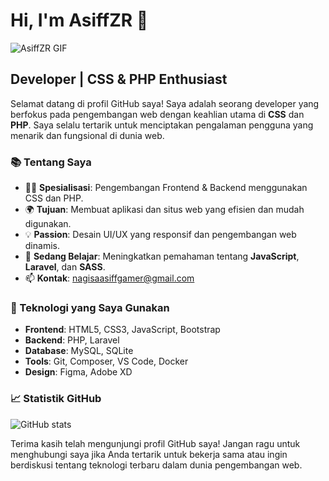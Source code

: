 # Hi, I'm AsiffZR 👋

<img src="https://media.tenor.com/iRkL6OMGhU4AAAAM/alarm.gif" alt="AsiffZR GIF">

## Developer | CSS & PHP Enthusiast

Selamat datang di profil GitHub saya! Saya adalah seorang developer yang berfokus pada pengembangan web dengan keahlian utama di **CSS** dan **PHP**. Saya selalu tertarik untuk menciptakan pengalaman pengguna yang menarik dan fungsional di dunia web.

### 📚 Tentang Saya
- 👨‍💻 **Spesialisasi**: Pengembangan Frontend & Backend menggunakan CSS dan PHP.
- 🌍 **Tujuan**: Membuat aplikasi dan situs web yang efisien dan mudah digunakan.
- 💡 **Passion**: Desain UI/UX yang responsif dan pengembangan web dinamis.
- 🌱 **Sedang Belajar**: Meningkatkan pemahaman tentang **JavaScript**, **Laravel**, dan **SASS**.
- 📫 **Kontak**: [nagisaasiffgamer@gmail.com](mailto:nagisaasiffgamer@gmail.com)

### 🚀 Teknologi yang Saya Gunakan
- **Frontend**: HTML5, CSS3, JavaScript, Bootstrap
- **Backend**: PHP, Laravel
- **Database**: MySQL, SQLite
- **Tools**: Git, Composer, VS Code, Docker
- **Design**: Figma, Adobe XD


### 📈 Statistik GitHub

![GitHub stats](https://github-readme-stats.vercel.app/api?username=asiffzr&show_icons=true&count_private=true&hide_title=true&hide=prs&theme=dark)


Terima kasih telah mengunjungi profil GitHub saya! Jangan ragu untuk menghubungi saya jika Anda tertarik untuk bekerja sama atau ingin berdiskusi tentang teknologi terbaru dalam dunia pengembangan web.
